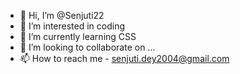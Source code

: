 - 👋 Hi, I’m @Senjuti22
- 👀 I’m interested in coding
- 🌱 I’m currently learning CSS
- 💞️ I’m looking to collaborate on ...
- 📫 How to reach me - senjuti.dey2004@gmail.com

<!---
Senjuti22/Senjuti22 is a ✨ special ✨ repository because its `README.md` (this file) appears on your GitHub profile.
You can click the Preview link to take a look at your changes.
--->
